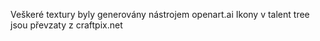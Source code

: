 Veškeré textury byly generovány nástrojem openart.ai
Ikony v talent tree jsou převzaty z craftpix.net
